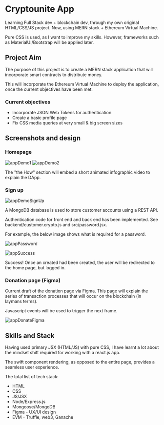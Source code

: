 # Cryptounite App

Learning Full Stack dev + blockchain dev, through my own original HTML/CSS/JS project. Now, using MERN stack + Ethereum Virtual Machine.

Pure CSS is used, as I want to improve my skills. However, frameworks such as MaterialUI/Bootstrap will be applied later.

## Project Aim

The purpose of this project is to create a MERN stack application that will incorporate smart contracts to distribute money.

This will incorporate the Ethereum Virtual Machine to deploy the application, once the current objectives have been met.



### Current objectives

* Incorporate JSON Web Tokens for authentication
* Create a basic profile page
* Fix CSS media queries at very small & big screen sizes

## Screenshots and design

### Homepage

![appDemo1](https://user-images.githubusercontent.com/64858288/125200053-fe881100-e260-11eb-8b85-783ab14b0761.png)
![appDemo2](https://user-images.githubusercontent.com/64858288/125202442-84a95500-e26b-11eb-9351-3602cf4feafb.png)

The "the How" section will embed a short animated infographic video to explain the DApp.


### Sign up

![appDemoSignUp](https://user-images.githubusercontent.com/64858288/125201843-c5ec3580-e268-11eb-8c6f-cb058d9760ca.png)

A MongoDB database is used to store customer accounts using a REST API. 

Authentication code for front end and back end has been implemented. See backend/customer.crypto.js and src/password.jsx. 

For example, the below image shows what is required for a password.

![appPassword](https://user-images.githubusercontent.com/64858288/125204613-01d9c780-e276-11eb-837b-8e59e577fe08.png)

![appSuccess](https://user-images.githubusercontent.com/64858288/125202239-950d0000-e26a-11eb-8c6a-774b7f52a247.png)

Success! Once an created had been created, the user will be redirected to the home page, but logged in.


### Donation page (Figma)

Current draft of the donation page via Figma. This page will explain the series of transaction processes that will occur on the blockchain (in laymans terms).

Javascript events will be used to trigger the next frame.

![appDonateFigma](https://user-images.githubusercontent.com/64858288/125203990-eae5a600-e272-11eb-87bd-bc221dd535b7.png)


## Skills and Stack 

Having used primary JSX (HTML/JS) with pure CSS, I have learnt a lot about the mindset shift required for working with a react.js app.

The swift component rendering, as opposed to the entire page, provides a seamless user experience. 

The total list of tech stack:

* HTML
* CSS
* JS/JSX
* Node/Express.js
* Mongoose/MongoDB
* Figma - UX/UI design 
* EVM - Truffle, web3, Ganache



